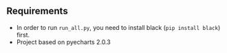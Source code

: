 

## Requirements
* In order to run `run_all.py`, you need to install black (`pip install black`) first.
* Project based on pyecharts 2.0.3
